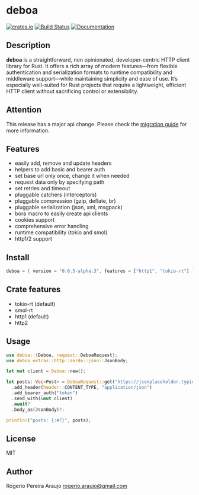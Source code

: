 # deboa

[![crates.io](https://img.shields.io/crates/v/deboa?style=flat-square)](https://crates.io/crates/deboa) [![Build Status](https://github.com/ararog/deboa/actions/workflows/rust.yml/badge.svg?event=push)](https://github.com/ararog/deboa/actions/workflows/rust.yml) [![Documentation](https://docs.rs/deboa/badge.svg)](https://docs.rs/deboa/latest/deboa)

## Description

**deboa** is a straightforward, non opinionated, developer-centric HTTP client library for Rust. It offers a rich array of modern features—from flexible authentication and serialization formats to runtime compatibility and middleware support—while maintaining simplicity and ease of use. It’s especially well-suited for Rust projects that require a lightweight, efficient HTTP client without sacrificing control or extensibility.

## Attention

This release has a major api change. Please check the [migration guide](https://github.com/ararog/deboa/blob/main/MIGRATION_GUIDE.md) for more information.

## Features

- easily add, remove and update headers
- helpers to add basic and bearer auth
- set base url only once, change it when needed
- request data only by specifying path
- set retries and timeout
- pluggable catchers (interceptors)
- pluggable compression (gzip, deflate, br)
- pluggable serialization (json, xml, msgpack)
- bora macro to easily create api clients
- cookies support
- comprehensive error handling
- runtime compatibility (tokio and smol)
- http1/2 support 

## Install

```rust
deboa = { version = "0.0.5-alpha.3", features = ["http1", "tokio-rt"] }
```

## Crate features

- tokio-rt (default)
- smol-rt
- http1 (default)
- http2

## Usage

```rust
use deboa::{Deboa, request::DeboaRequest};
use deboa_extras::http::serde::json::JsonBody;

let mut client = Deboa::new();

let posts: Vec<Post> = DeboaRequest::get("https://jsonplaceholder.typicode.com/posts")
  .add_header(header::CONTENT_TYPE, "application/json")
  .add_bearer_auth("token")
  .send_with(&mut client)
  .await?
  .body_as(JsonBody)?;

println!("posts: {:#?}", posts);
```

## License

MIT

## Author

Rogerio Pereira Araujo <rogerio.araujo@gmail.com>
